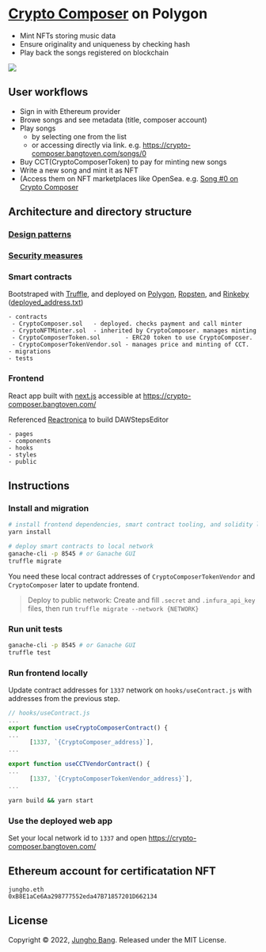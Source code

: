 # [Crypto Composer](https://crypto-composer.bangtoven.com/) on Polygon

- Mint NFTs storing music data
- Ensure originality and uniqueness by checking hash
- Play back the songs registered on blockchain

[![](https://img.youtube.com/vi/fevF6UuREqs/0.jpg)](http://www.youtube.com/watch?v=fevF6UuREqs)

## User workflows

- Sign in with Ethereum provider
- Browe songs and see metadata (title, composer account)
- Play songs
  - by selecting one from the list
  - or accessing directly via link. e.g. https://crypto-composer.bangtoven.com/songs/0
- Buy CCT(CryptoComposerToken) to pay for minting new songs
- Write a new song and mint it as NFT
- (Access them on NFT marketplaces like OpenSea. e.g. [Song #0 on Crypto Composer](https://opensea.io/assets/matic/0xadf78367db78437a371dd07dc6fef826b332aa23/0)

## Architecture and directory structure

### [Design patterns](./design_pattern_decisions.md)

### [Security measures](./avoiding_common_attacks.md)

### Smart contracts

Bootstraped with [Truffle](https://github.com/trufflesuite/truffle),
and deployed on
[Polygon](https://polygonscan.com/address/0xadf78367db78437a371dd07dc6fef826b332aa23),
[Ropsten](https://ropsten.etherscan.io/address/0xfcDD8e6455624CCb94C6641E97ED5bf7A96F9384),
and [Rinkeby](https://rinkeby.etherscan.io/address/0x91922dc7384b62F5ae2f3e12D26597C36aD3b80E)
([deployed_address.txt](./deployed_address.txt))

```
- contracts
 - CryptoComposer.sol   - deployed. checks payment and call minter
 - CryptoNFTMinter.sol  - inherited by CryptoComposer. manages minting
 - CryptoComposerToken.sol       - ERC20 token to use CryptoComposer.
 - CryptoComposerTokenVendor.sol - manages price and minting of CCT.
- migrations
- tests
```

### Frontend

React app built with [next.js](https://github.com/vercel/next.js/) accessible at https://crypto-composer.bangtoven.com/

Referenced [Reactronica](https://github.com/unkleho/reactronica) to build DAWStepsEditor

```
- pages
- components
- hooks
- styles
- public
```

## Instructions

### Install and migration

```sh
# install frontend dependencies, smart contract tooling, and solidity libraries
yarn install

# deploy smart contracts to local network
ganache-cli -p 8545 # or Ganache GUI
truffle migrate
```

You need these local contract addresses of `CryptoComposerTokenVendor` and `CryptoComposer` later to update frontend.

> Deploy to public network: Create and fill `.secret` and `.infura_api_key` files, then run `truffle migrate --network {NETWORK}`

### Run unit tests

```sh
ganache-cli -p 8545 # or Ganache GUI
truffle test
```

### Run frontend locally

Update contract addresses for `1337` network on `hooks/useContract.js` with addresses from the previous step.

```JavaScript
// hooks/useContract.js
...
export function useCryptoComposerContract() {
...
      [1337, `{CryptoComposer_address}`],
...

export function useCCTVendorContract() {
...
      [1337, `{CryptoComposerTokenVendor_address}`],
...
```

```sh
yarn build && yarn start
```

### Use the deployed web app

Set your local network id to `1337` and open https://crypto-composer.bangtoven.com/

## Ethereum account for certificatation NFT

```
jungho.eth
0xB8E1aCe6Aa298777552eda47B71857201D662134
```

## License

Copyright © 2022, [Jungho Bang](https://twitter.com/BangJungho). Released under the MIT License.
